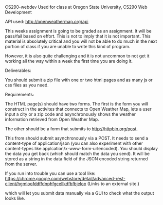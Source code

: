 CS290-webdev
Used for class at Oregon State University, CS290 Web Development

API used: http://openweathermap.org/api

This weeks assignment is going to be graded as an assignment. It will be pass/fail based on effort. This is not to imply that it is not important. This material is absolutely critical and you will not be able to do much in the next portion of class if you are unable to write this kind of program.

However, it is also quite challenging and it is not uncommon to not get it working all the way within a week the first time you are doing it.

Deliverables:

You should submit a zip file with one or two html pages and as many js or css files as you need.

Requirements:

The HTML page(s) should have two forms. The first is the form you will construct in the activites that connects to Open Weather Map, lets a user input a city or a zip code and asynchronously shows the weather information retrieved from Open Weather Map.

The other should be a form that submits to http://httpbin.org/post.

This from should submit asynchronously via a POST. It needs to send a content-type of application/json (you can also experiment with other content-types like applcation/x-www-form-urlencoded). You should display the data you get back (which should match the data you send). It will be stored as a string in the data field of the JSON encoded string returned from the server.

If you run into trouble you can use a tool like: https://chrome.google.com/webstore/detail/advanced-rest-client/hgmloofddffdnphfgcellkdfbfbjeloo (Links to an external site.)

which will let you submit data manually via a GUI to check what the output looks like.
